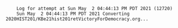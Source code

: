         Log for attempt at Sun May  2 04:44:13 PM PDT 2021 (12720)
        Sun May  2 04:44:13 PM PDT 2021 Converting 2020HIST201/KBe21hist201retVictoryForDemocracy.org...

